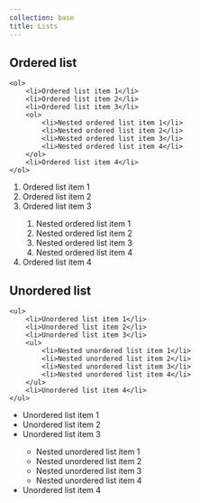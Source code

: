 ```yaml
---
collection: base
title: Lists
---
```


## Ordered list
```
<ol>
    <li>Ordered list item 1</li>
    <li>Ordered list item 2</li>
    <li>Ordered list item 3</li>
    <ol>
        <li>Nested ordered list item 1</li>
        <li>Nested ordered list item 2</li>
        <li>Nested ordered list item 3</li>
        <li>Nested ordered list item 4</li>
    </ol>
    <li>Ordered list item 4</li>
</ol>
```

<ol>
    <li>Ordered list item 1</li>
    <li>Ordered list item 2</li>
    <li>Ordered list item 3</li>
    <ol>
        <li>Nested ordered list item 1</li>
        <li>Nested ordered list item 2</li>
        <li>Nested ordered list item 3</li>
        <li>Nested ordered list item 4</li>
    </ol>
    <li>Ordered list item 4</li>
</ol>

## Unordered list
```
<ul>
    <li>Unordered list item 1</li>
    <li>Unordered list item 2</li>
    <li>Unordered list item 3</li>
    <ul>
        <li>Nested unordered list item 1</li>
        <li>Nested unordered list item 2</li>
        <li>Nested unordered list item 3</li>
        <li>Nested unordered list item 4</li>
    </ul>
    <li>Unordered list item 4</li>
</ul>
```

<ul>
    <li>Unordered list item 1</li>
    <li>Unordered list item 2</li>
    <li>Unordered list item 3</li>
    <ul>
        <li>Nested unordered list item 1</li>
        <li>Nested unordered list item 2</li>
        <li>Nested unordered list item 3</li>
        <li>Nested unordered list item 4</li>
    </ul>
    <li>Unordered list item 4</li>
</ul>
